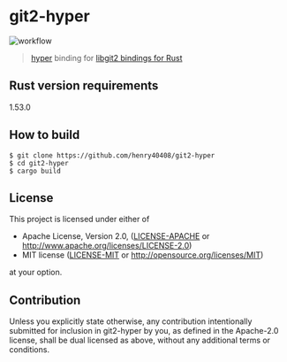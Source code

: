 # git2-hyper

![workflow](https://github.com/henry40408/git2-hyper/actions/workflows/workflow.yml/badge.svg?branch=master)

> [hyper](https://github.com/hyperium/hyper/) binding for [libgit2 bindings for Rust](https://github.com/rust-lang/git2-rs/)

## Rust version requirements

1.53.0

## How to build

```shell
$ git clone https://github.com/henry40408/git2-hyper
$ cd git2-hyper
$ cargo build
```

## License

This project is licensed under either of

* Apache License, Version 2.0, ([LICENSE-APACHE](LICENSE-APACHE) or http://www.apache.org/licenses/LICENSE-2.0)
* MIT license ([LICENSE-MIT](LICENSE-MIT) or http://opensource.org/licenses/MIT)

at your option.

## Contribution

Unless you explicitly state otherwise, any contribution intentionally submitted for inclusion in git2-hyper by you, as defined in the Apache-2.0 license, shall be dual licensed as above, without any additional terms or conditions.
